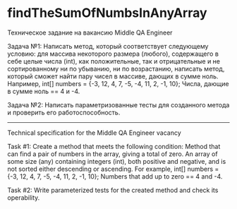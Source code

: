 # findTheSumOfNumbsInAnyArray
Техническое задание на вакансию Middle QA Engineer

Задача №1:
Написать метод, который соответствует следующему условию:
для массива некоторого размера (любого), содержащего в себе целые числа (int), как положительные, так и отрицательные и не сортированному ни по убыванию, ни по возрастанию,
написать метод, который сможет найти пару чисел в массиве, дающих в сумме ноль. 
Например, int[] numbers = {-3, 12, 4, 7, -5, -4, 11, 2, -1, 10}; Числа, дающие в сумме ноль == 4 и -4.

Задача №2:
Написать параметризованные тесты для созданного метода и проверить его работоспособность.

-------------------------------------------------------------------------------------------

Technical specification for the Middle QA Engineer vacancy

Task #1:
Create a method that meets the following condition:
Method that can find a pair of numbers in the array, giving a total of zero. An array of some size (any) containing integers (int), both positive and negative, and is not sorted either descending or ascending.
For example, int[] numbers = {-3, 12, 4, 7, -5, -4, 11, 2, -1, 10}; Numbers that add up to zero == 4 and -4.

Task #2:
Write parameterized tests for the created method and check its operability.
